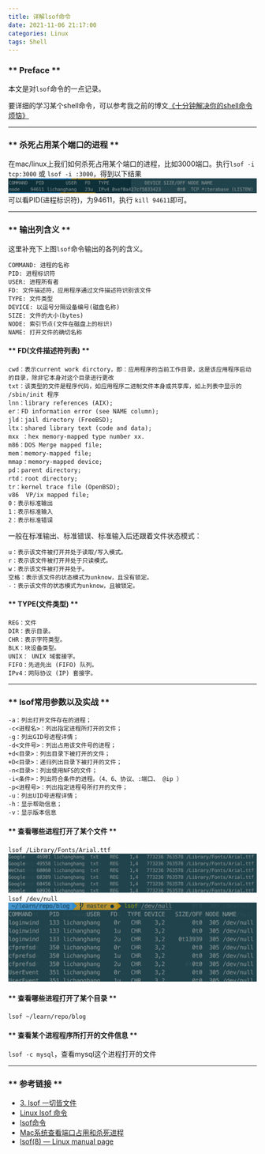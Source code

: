 ```yaml
---
title: 详解lsof命令
date: 2021-11-06 21:17:00
categories: Linux
tags: Shell
---
```


### ** Preface **

本文是对`lsof`命令的一点记录。

要详细的学习某个shell命令，可以参考我之前的博文[《十分钟解决你的shell命令烦恼》](https://www.sail.name/2020/09/19/solve-your-shell-command-troubles-in-ten-minutes/)

******************

### ** 杀死占用某个端口的进程 **

在mac/linux上我们如何杀死占用某个端口的进程，比如3000端口。执行`lsof -i tcp:3000` 或 `lsof -i :3000`，得到以下结果
![1.png](/img/linux/lsof-detail/1.png)
可以看PID(进程标识符)，为94611，执行 `kill 94611`即可。

******************

### ** 输出列含义 **

这里补充下上图`lsof`命令输出的各列的含义。

```
COMMAND: 进程的名称
PID: 进程标识符
USER: 进程所有者
FD: 文件描述符，应用程序通过文件描述符识别该文件
TYPE: 文件类型
DEVICE: 以逗号分隔设备编号(磁盘名称)
SIZE: 文件的大小(bytes)
NODE: 索引节点(文件在磁盘上的标识)
NAME: 打开文件的确切名称
```

#### ** FD(文件描述符列表) **

```
cwd：表示current work dirctory，即：应用程序的当前工作目录，这是该应用程序启动的目录，除非它本身对这个目录进行更改
txt：该类型的文件是程序代码，如应用程序二进制文件本身或共享库，如上列表中显示的 /sbin/init 程序
lnn：library references (AIX);
er：FD information error (see NAME column);
jld：jail directory (FreeBSD);
ltx：shared library text (code and data);
mxx ：hex memory-mapped type number xx.
m86：DOS Merge mapped file;
mem：memory-mapped file;
mmap：memory-mapped device;
pd：parent directory;
rtd：root directory;
tr：kernel trace file (OpenBSD);
v86  VP/ix mapped file;
0：表示标准输出
1：表示标准输入
2：表示标准错误
```

一般在标准输出、标准错误、标准输入后还跟着文件状态模式：

```
u：表示该文件被打开并处于读取/写入模式。
r：表示该文件被打开并处于只读模式。
w：表示该文件被打开并处于。
空格：表示该文件的状态模式为unknow，且没有锁定。
-：表示该文件的状态模式为unknow，且被锁定。
```

#### ** TYPE(文件类型) **

```
REG：文件
DIR：表示目录。
CHR：表示字符类型。
BLK：块设备类型。
UNIX： UNIX 域套接字。
FIFO：先进先出 (FIFO) 队列。
IPv4：网际协议 (IP) 套接字。
```

*****************

### ** lsof常用参数以及实战 **

```
-a：列出打开文件存在的进程；
-c<进程名>：列出指定进程所打开的文件；
-g：列出GID号进程详情；
-d<文件号>：列出占用该文件号的进程；
+d<目录>：列出目录下被打开的文件；
+D<目录>：递归列出目录下被打开的文件；
-n<目录>：列出使用NFS的文件；
-i<条件>：列出符合条件的进程。（4、6、协议、:端口、 @ip ）
-p<进程号>：列出指定进程号所打开的文件；
-u：列出UID号进程详情；
-h：显示帮助信息；
-v：显示版本信息
```

#### ** 查看哪些进程打开了某个文件 **
`lsof /Library/Fonts/Arial.ttf`
![3.png](/img/linux/lsof-detail/3.png)
`lsof /dev/null`
![2.png](/img/linux/lsof-detail/2.png)


#### ** 查看哪些进程打开了某个目录 **
`lsof ~/learn/repo/blog`

#### ** 查看某个进程程序所打开的文件信息 **
`lsof -c mysql`，查看mysql这个进程打开的文件



*****************

### ** 参考链接 **

- [3. lsof 一切皆文件](https://linuxtools-rst.readthedocs.io/zh_CN/latest/tool/lsof.html)
- [Linux lsof 命令](https://www.cnblogs.com/sparkdev/p/10271351.html)
- [lsof命令](https://man.linuxde.net/lsof)
- [Mac系统查看端口占用和杀死进程](https://blog.csdn.net/ch717828/article/details/46663595)
- [lsof(8) — Linux manual page](https://man7.org/linux/man-pages/man8/lsof.8.html)







